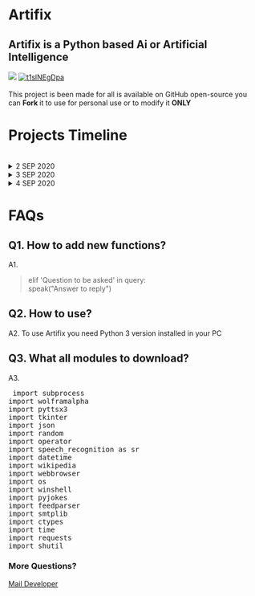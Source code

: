 # Artifix
<h2>Artifix is a Python based Ai or Artificial Intelligence </h2>
<a href="https://www.buymeacoffee.com/protecgame5"><img src="https://img.buymeacoffee.com/button-api/?text=Buy me a coffee&emoji=&slug=protecgame5&button_colour=FFDD00&font_colour=000000&font_family=Cookie&outline_colour=000000&coffee_colour=ffffff" /></a> 
<a href="https://www.imgbly.com/ib/t1slNEgDpa"><img src="https://www.imgbly.com/ib/t1slNEgDpa.png" alt="t1slNEgDpa"/></a>
<br><br>
This project is been made for all is available on GitHub open-source you can <b> Fork </b> it to use for personal use or to modify it <B>ONLY</b>

<h1> Projects Timeline </h1><br>
<!-- timeline starts -->

<details>
  <summary>2 SEP 2020 </summary>
  <p>First step towards Artifix Ai </p>
</details>
<details>
<summary>3 SEP 2020 </summary>
  <p>Created GitHUb Repository </p>
</details>
<details>
<summary>4 SEP 2020 </summary>
  <p>Artifix Version 1.0 available on GitHub with source code</p>
</details>

<!-- timeline end -->

<h1> FAQs </h1>
<h2>Q1. How to add new functions?</h2>
A1. <blockquote> elif 'Question to be asked' in query:<br>
            speak("Answer to reply") </blockquote>
            
<h2>Q2. How to use? </h2>
A2. To use Artifix you need Python 3 version installed in your PC

<h2>Q3. What all modules to download? </h2>
A3. <pre> import subprocess
import wolframalpha
import pyttsx3
import tkinter
import json
import random
import operator
import speech_recognition as sr
import datetime
import wikipedia
import webbrowser
import os
import winshell
import pyjokes
import feedparser
import smtplib
import ctypes
import time
import requests
import shutil
</pre>

<h3>More Questions?</h3> <a href="mailto:prakhardoneria3@gmail.com"> Mail Developer </a>
